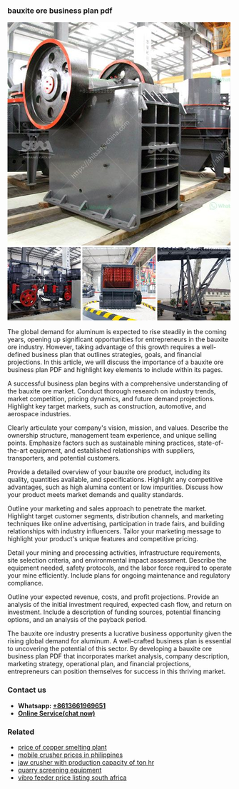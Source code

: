 <h3>bauxite ore business plan pdf</h3><img src='1704791261.jpg' alt=''><p>The global demand for aluminum is expected to rise steadily in the coming years, opening up significant opportunities for entrepreneurs in the bauxite ore industry. However, taking advantage of this growth requires a well-defined business plan that outlines strategies, goals, and financial projections. In this article, we will discuss the importance of a bauxite ore business plan PDF and highlight key elements to include within its pages.</p><p>A successful business plan begins with a comprehensive understanding of the bauxite ore market. Conduct thorough research on industry trends, market competition, pricing dynamics, and future demand projections. Highlight key target markets, such as construction, automotive, and aerospace industries.</p><p>Clearly articulate your company's vision, mission, and values. Describe the ownership structure, management team experience, and unique selling points. Emphasize factors such as sustainable mining practices, state-of-the-art equipment, and established relationships with suppliers, transporters, and potential customers.</p><p>Provide a detailed overview of your bauxite ore product, including its quality, quantities available, and specifications. Highlight any competitive advantages, such as high alumina content or low impurities. Discuss how your product meets market demands and quality standards.</p><p>Outline your marketing and sales approach to penetrate the market. Highlight target customer segments, distribution channels, and marketing techniques like online advertising, participation in trade fairs, and building relationships with industry influencers. Tailor your marketing message to highlight your product's unique features and competitive pricing.</p><p>Detail your mining and processing activities, infrastructure requirements, site selection criteria, and environmental impact assessment. Describe the equipment needed, safety protocols, and the labor force required to operate your mine efficiently. Include plans for ongoing maintenance and regulatory compliance.</p><p>Outline your expected revenue, costs, and profit projections. Provide an analysis of the initial investment required, expected cash flow, and return on investment. Include a description of funding sources, potential financing options, and an analysis of the payback period.</p><p>The bauxite ore industry presents a lucrative business opportunity given the rising global demand for aluminum. A well-crafted business plan is essential to uncovering the potential of this sector. By developing a bauxite ore business plan PDF that incorporates market analysis, company description, marketing strategy, operational plan, and financial projections, entrepreneurs can position themselves for success in this thriving market.</p><h3>Contact us</h3><ul><li><strong>Whatsapp:&nbsp;<a href="https://wa.me/8613661969651">+8613661969651</a></strong></li><li><a href="https://swt.shibang-china.com/?git&amp;zhl&amp;bauxite ore business plan pdf"><strong>Online Service(chat now)</strong></a></li></ul><h3>Related</h3><ul><li><a href='price of copper smelting plant.md'>price of copper smelting plant</a></li><li><a href='mobile crusher prices in philippines.md'>mobile crusher prices in philippines</a></li><li><a href='jaw crusher with production capacity of ton hr.md'>jaw crusher with production capacity of ton hr</a></li><li><a href='quarry screening equipment.md'>quarry screening equipment</a></li><li><a href='vibro feeder price listing south africa.md'>vibro feeder price listing south africa</a></li></ul>